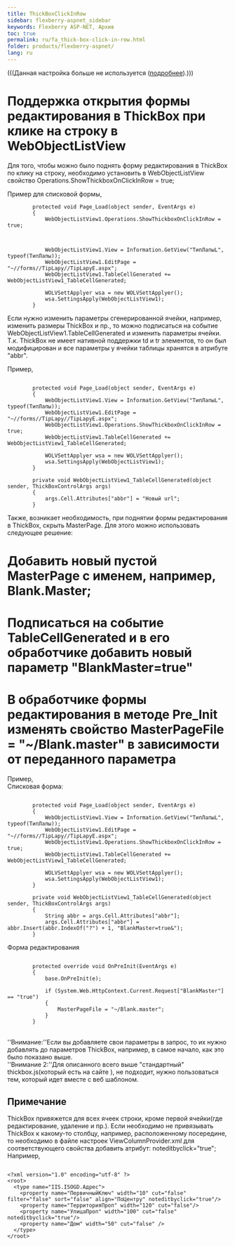 ```yaml
---
title: ThickBoxClickInRow
sidebar: flexberry-aspnet_sidebar
keywords: Flexberry ASP-NET, Архив
toc: true
permalink: ru/fa_thick-box-click-in-row.html
folder: products/flexberry-aspnet/
lang: ru
---
```




(((<msg type=Warning>Данная настройка больше не используется ([подробнее](fa_wolv-edit-form.html)).</msg>)))

# Поддержка открытия формы редактирования в ThickBox при клике на строку в WebObjectListView

Для того, чтобы можно было поднять форму редактирования в ThickBox по клику на строку, необходимо установить в WebObjectListView свойство  Operations.ShowThickboxOnClickInRow = true;

Пример для списковой формы,
```
        protected void Page_Load(object sender, EventArgs e)
        {
            WebObjectListView1.Operations.ShowThickboxOnClickInRow = true;



            WebObjectListView1.View = Information.GetView("ТипЛапыL", typeof(ТипЛапы));
            WebObjectListView1.EditPage = "~//forms//TipLapy//TipLapyE.aspx";
            WebObjectListView1.TableCellGenerated += WebObjectListView1_TableCellGenerated;

            WOLVSettApplyer wsa = new WOLVSettApplyer();
            wsa.SettingsApply(WebObjectListView1);
        }
```
Если нужно изменить параметры сгенерированной ячейки, например, изменить размеры ThickBox и пр., то можно подписаться на событие WebObjectListView1.TableCellGenerated и изменить параметры ячейки.
<br />
Т.к. ThickBox не имеет нативной поддержки td и tr элементов, то он был модифицирован и все параметры у ячейки таблицы хранятся в атрибуте "abbr".

Пример,
```

        protected void Page_Load(object sender, EventArgs e)
        {
            WebObjectListView1.View = Information.GetView("ТипЛапыL", typeof(ТипЛапы));
            WebObjectListView1.EditPage = "~//forms//TipLapy//TipLapyE.aspx";
            WebObjectListView1.Operations.ShowThickboxOnClickInRow = true;
            WebObjectListView1.TableCellGenerated += WebObjectListView1_TableCellGenerated;

            WOLVSettApplyer wsa = new WOLVSettApplyer();
            wsa.SettingsApply(WebObjectListView1);
        }

        private void WebObjectListView1_TableCellGenerated(object sender, ThickBoxControlArgs args)
        {
            args.Cell.Attributes["abbr"] = "Новый url";
        }
```

Также, возникает необходимость, при поднятии формы редактирования в ThickBox, скрыть MasterPage. Для этого можно использовать следующее решение:
# Добавить новый пустой MasterPage с именем, например, Blank.Master;
# Подписаться на событие TableCellGenerated и в его обработчике добавить новый параметр "BlankMaster=true"
# В обработчике формы редактирования в методе Pre_Init изменять свойство MasterPageFile = "~/Blank.master" в зависимости от переданного параметра

Пример,
<br />
Списковая форма:
```

        protected void Page_Load(object sender, EventArgs e)
        {
            WebObjectListView1.View = Information.GetView("ТипЛапыL", typeof(ТипЛапы));
            WebObjectListView1.EditPage = "~//forms//TipLapy//TipLapyE.aspx";
            WebObjectListView1.Operations.ShowThickboxOnClickInRow = true;
            WebObjectListView1.TableCellGenerated += WebObjectListView1_TableCellGenerated;

            WOLVSettApplyer wsa = new WOLVSettApplyer();
            wsa.SettingsApply(WebObjectListView1);
        }

        private void WebObjectListView1_TableCellGenerated(object sender, ThickBoxControlArgs args)
        {
            String abbr = args.Cell.Attributes["abbr"];
            args.Cell.Attributes["abbr"] = abbr.Insert(abbr.IndexOf("?") + 1, "BlankMaster=true&");
        }
```
Форма редактирования
```

        protected override void OnPreInit(EventArgs e)
        {
            base.OnPreInit(e);

            if (System.Web.HttpContext.Current.Request["BlankMaster"] == "true")
            {
                MasterPageFile = "~/Blank.master";
            }
        }
```
<br />
''Внимание:''Если вы добавляете свои параметры в запрос, то их нужно добавлять до параметров ThickBox, например, в самое начало, как это было показано выше.
<br />
''Внимание 2:''Для описанного всего выше "стандартный" thickbox.js(который есть на сайте <http://jquery.com/demo/thickbox/>), не подходит, нужно пользоваться тем, который идет вместе с веб шаблоном.
<br />

## Примечание
ThickBox привяжется для всех ячеек строки, кроме первой ячейки(где редактирование, удаление и пр.). Если необходимо не привязывать ThickBox к какому-то столбцу, например, расположенному посередине, то необходимо в файле настроек ViewColumnProvider.xml для соответствующего свойства добавить атрибут: noteditbyclick="true";
<br/>
Например,
```

<?xml version="1.0" encoding="utf-8" ?>
<root>
  <type name="IIS.ISOGD.Адрес">
    <property name="ПервичныйКлюч" width="10" cut="false" filter="false" sort="false" align="ПоЦентру" noteditbyclick="true"/>
    <property name="ТерриторияПроп" width="120" cut="false"/>
    <property name="УлицаПроп" width="100" cut="false" noteditbyclick="true"/>
    <property name="Дом" width="50" cut="false" />
  </type>
</root>
```
 

